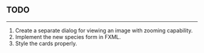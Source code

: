 ## TODO
------
1. Create a separate dialog for viewing an image with zooming capability. 
2. Implement the new species form in FXML.
3. Style the cards properly.

